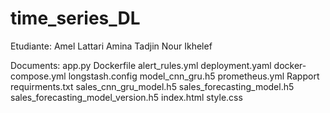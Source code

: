 # time_series_DL
Etudiante: Amel Lattari Amina Tadjin Nour Ikhelef

Documents: app.py Dockerfile alert_rules.yml deployment.yaml docker-compose.yml longstash.config model_cnn_gru.h5 prometheus.yml Rapport requirments.txt sales_cnn_gru_model.h5 sales_forecasting_model.h5 sales_forecasting_model_version.h5 index.html style.css
